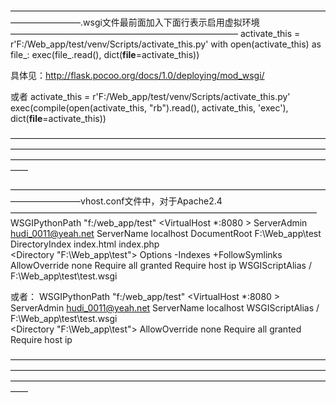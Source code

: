 ————————————————————————————————————————————.wsgi文件最前面加入下面行表示启用虚拟环境——————————————————————————
activate_this = r'F:/Web_app/test/venv/Scripts/activate_this.py'
with open(activate_this) as file_:
    exec(file_.read(), dict(__file__=activate_this))
	



具体见：http://flask.pocoo.org/docs/1.0/deploying/mod_wsgi/
	
或者
activate_this = r'F:/Web_app/test/venv/Scripts/activate_this.py'
exec(compile(open(activate_this, "rb").read(), activate_this, 'exec'), dict(__file__=activate_this))



——————————————————————————————————————————————————————————————————————————————————————————————————————————————

————————————————————————————————————————————vhost.conf文件中，对于Apache2.4———————————————————————————————————
WSGIPythonPath "f:/web_app/test"
<VirtualHost *:8080 >
	ServerAdmin hudi_0011@yeah.net
	ServerName localhost
	DocumentRoot F:\Web_app\test
	DirectoryIndex index.html index.php 	
	<Directory "F:\Web_app\test">
		Options -Indexes +FollowSymlinks
		AllowOverride none
		Require all granted
		Require host ip
	</Directory>
	WSGIScriptAlias / F:\Web_app\test\test.wsgi
</VirtualHost>


或者：
WSGIPythonPath "f:/web_app/test"
<VirtualHost *:8080 >
	ServerAdmin hudi_0011@yeah.net
	ServerName localhost
	WSGIScriptAlias / F:\Web_app\test\test.wsgi 	
	<Directory "F:\Web_app\test">
		AllowOverride none
		Require all granted
		Require host ip
	</Directory>
</VirtualHost>


——————————————————————————————————————————————————————————————————————————————————————————————————————————————